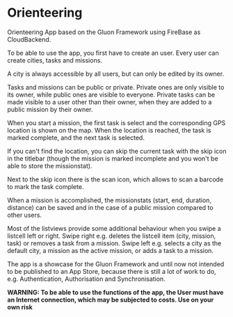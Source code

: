 # Orienteering
Orienteering App based on the Gluon Framework using FireBase as CloudBackend.

To be able to use the app, you first have to create an user. 
Every user can create cities, tasks and missions. 

A city is always accessible by all users, but can only be edited by its owner.

Tasks and missions can be public or private. Private ones are only visible to its  owner,  while public ones are visible to everyone.
Private tasks can be made visible to a user other than their owner, when they are added to a public mission by their owner.

When you start a mission, the first task is select and the corresponding GPS location is shown on the map. When the location is reached, the task is marked complete, and the next task is selected.

If you can't find the location, you can skip the current task with the skip icon in the titlebar (though the mission is marked incomplete and you won't be able to store the missionstat).

Next to the skip icon there is the scan icon, which allows to scan a barcode to mark the task complete.

When a mission is accomplished, the missionstats (start, end, duration, distance) can be saved and  in the case of a public mission compared to other users. 

Most of the listviews provide some additional behaviour when you swipe a listcell left or right.
Swipe right e.g. deletes the listcell item (city, mission, task) or removes a task from a mission.
Swipe left e.g. selects a city as the default city, a mission as the active mission, or adds a task to a mission.

The app is a showcase for the Gluon Framework and until now not intended to be published to an App Store, because there is still a lot of work to do, e.g. Authentication,  Authorisation and Synchronisation. 

**WARNING: To be able to use the functions of the app, the User must have an Internet connection, which may be subjected to costs. Use on your own risk**





 


